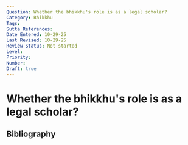 ```yaml
---
Question: Whether the bhikkhu's role is as a legal scholar?
Category: Bhikkhu
Tags: 
Sutta References: 
Date Entered: 10-29-25
Last Revised: 10-29-25
Review Status: Not started
Level: 
Priority: 
Number: 
Draft: true
---
```


# Whether the bhikkhu's role is as a legal scholar?

## Bibliography

<!-- 

Notes:



-->